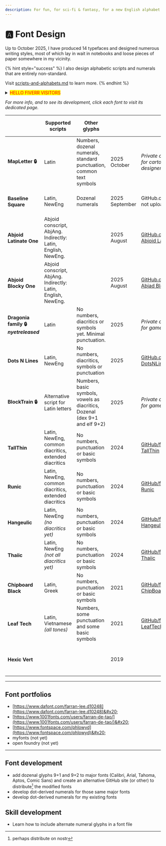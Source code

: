 ```yaml
---
description: For fun, for sci-fi & fantasy, for a new English alphabet.
---
```


# 🅰️ Font Design

Up to October 2025, I have produced 14 typefaces and designed numerous writing styles, most of which lay in wait in notebooks and loose pieces of paper somewhere in my vicinity.

{% hint style="success" %}
I also design alphabetic scripts and numerals that are entirely non-standard.&#x20;

Visit [scripts-and-alphabets.md](../scripts-and-alphabets.md "mention") to learn more.
{% endhint %}

<details>

<summary><mark style="color:red;">HELLO FIVERR VISITORS</mark></summary>

{% hint style="danger" %}
### HELLO FIVERR VISITORS!!! <a href="#hello-fiverr-visitors" id="hello-fiverr-visitors"></a>

### If you've arrived at this page from Fiverr, please consider this important information:

## Fiverr is an Israeli company, and the profits they make from our business-making on their website are therefore supporting the continued existence of their genocidal, apartheid colonial state.

## As part of the BDS initiative, I would like to not do business that supports their economy.

## If you prefer to not support entities such as this, please [email me](mailto:fuzzle6+gitbook@gmail.com) and we can take our business out of their platform.

### As always, it should be noted that I bear no ill-will towards Jews, and that the problem here is solely regarding colonialism, Zionism, apartheid, discriminatory murder and attempted genocide / territorial eviction.

I would prefer to not use Fiverr at all, but had my first clients on there before realising that it is an Israeli company. Now I have some reviews and a portfolio of projects, so it is my only lead generating platform.

You may be waiting for the ICJ to declare that they are committing a genocide. **I prefer to recognise that they are attempting a genocide and to prevent it before it reaches the definition requirements.**
{% endhint %}

</details>

_For more info, and to see its development, click each font to visit its dedicated page._

<table data-card-size="large" data-view="cards" data-full-width="false"><thead><tr><th></th><th>Supported scripts</th><th>Other glyphs</th><th></th><th></th><th data-hidden>Version</th><th data-hidden>Latest release</th><th data-hidden></th><th data-hidden></th><th data-hidden>Inception</th><th data-hidden data-card-cover data-type="image">Image</th><th data-hidden data-card-target data-type="content-ref">Portfolio page</th><th data-hidden data-type="image">Cover image (dark)</th><th data-hidden data-type="image">Cover image (dark)</th><th data-hidden data-card-cover-dark data-type="image">Cover image (dark)</th></tr></thead><tbody><tr><td><h4><strong>MapLetter 🔒</strong></h4></td><td>Latin</td><td>Numbers, dozenal numerals, standard punctuation, common text symbols</td><td>2025 October</td><td><em>Private commission for cartographic designer.</em> </td><td>3.006</td><td></td><td></td><td></td><td></td><td><a href="../../.gitbook/assets/Yu the sheep in MapLetter 3.png">Yu the sheep in MapLetter 3.png</a></td><td><a href="mapletter.md">mapletter.md</a></td><td><a href="../../.gitbook/assets/Yu the sheep in MapLetter 3 _Dark.png">Yu the sheep in MapLetter 3 _Dark.png</a></td><td><a href="../../.gitbook/assets/Yu the sheep in MapLetter 3 _Dark.png">Yu the sheep in MapLetter 3 _Dark.png</a></td><td><a href="../../.gitbook/assets/Yu the sheep in MapLetter 3 _Dark.png">Yu the sheep in MapLetter 3 _Dark.png</a></td></tr><tr><td><h4><strong>Baseline Square</strong></h4></td><td>Latin, NewEng</td><td>Dozenal numerals</td><td>2025 September</td><td>GitHub.com/fazzaan/ not uploaded yet</td><td></td><td></td><td></td><td></td><td></td><td><a href="../../.gitbook/assets/Artemis in Baseline Square _Light.png">Artemis in Baseline Square _Light.png</a></td><td><a href="baseline-square.md">baseline-square.md</a></td><td><a href="../../.gitbook/assets/Artemis in Baseline Square _Dark.png">Artemis in Baseline Square _Dark.png</a></td><td><a href="../../.gitbook/assets/Artemis in Baseline Square _Dark.png">Artemis in Baseline Square _Dark.png</a></td><td><a href="../../.gitbook/assets/Artemis in Baseline Square _Dark.png">Artemis in Baseline Square _Dark.png</a></td></tr><tr><td><h4><strong>Abjoid Latinate One</strong></h4></td><td>Abjoid conscript, AbjAng. Indirectly: Latin, English, NewEng.</td><td></td><td>2025 August</td><td><a href="https://github.com/fazzaan/font-abjoid-latinate-one">GitHub.com/fazzaan/ Abjoid Latinate One</a> </td><td></td><td></td><td></td><td></td><td></td><td><a href="../../.gitbook/assets/Dancing Queen in Abjoid Latinate One _Light.png">Dancing Queen in Abjoid Latinate One _Light.png</a></td><td><a href="abjoid-latinate-one.md">abjoid-latinate-one.md</a></td><td></td><td></td><td><a href="../../.gitbook/assets/Dancing Queen in Abjoid Latinate One _Dark.png">Dancing Queen in Abjoid Latinate One _Dark.png</a></td></tr><tr><td><h4><strong>Abjoid Blocky One</strong></h4></td><td>Abjoid conscript, AbjAng. Indirectly: Latin, English, NewEng.</td><td></td><td>2025 August</td><td><a href="https://github.com/fazzaan/font-abjad-blocky-one">GitHub.com/fazzaan/ Abjad Blocky One</a> </td><td></td><td></td><td></td><td></td><td></td><td><a href="../../.gitbook/assets/Dancing Queen in Abjoid Blocky One _Light.png">Dancing Queen in Abjoid Blocky One _Light.png</a></td><td><a href="abjoid-blocky-one.md">abjoid-blocky-one.md</a></td><td></td><td><a href="../../.gitbook/assets/Dancing Queen in Abjoid Blocky One _Dark.png">Dancing Queen in Abjoid Blocky One _Dark.png</a></td><td><a href="../../.gitbook/assets/Dancing Queen in Abjoid Blocky One _Dark.png">Dancing Queen in Abjoid Blocky One _Dark.png</a></td></tr><tr><td><h4><strong>Dragonia family</strong> 🔒 <em>nyetreleased</em></h4></td><td>Latin</td><td>No numbers, diacritics or symbols yet. Minimal punctuation.</td><td>2025</td><td><em>Private commission for game developer.</em> </td><td></td><td></td><td></td><td></td><td></td><td><a href="../../.gitbook/assets/Dancing Queen in Dragonia Quill Standard _Light.png">Dancing Queen in Dragonia Quill Standard _Light.png</a></td><td><a href="dragonia.md">dragonia.md</a></td><td></td><td></td><td><a href="../../.gitbook/assets/Dancing Queen in Dragonia Quill Standard _Dark.png">Dancing Queen in Dragonia Quill Standard _Dark.png</a></td></tr><tr><td><h4><strong>Dots N Lines</strong></h4></td><td>Latin, NewEng</td><td>No numbers, diacritics, symbols or punctuation</td><td>2025</td><td><a href="https://github.com/fazzaan/font-dotsnlines">GitHub.com/fazzaan/ DotsNLines</a> </td><td>1.11</td><td>12 March 2025</td><td>Bēhance link</td><td>Font sites</td><td>10 March 2025</td><td><a href="../../.gitbook/assets/Space in Dots N Line _Light.png">Space in Dots N Line _Light.png</a></td><td><a href="dots-n-lines.md">dots-n-lines.md</a></td><td></td><td></td><td><a href="../../.gitbook/assets/Space in Dots N Line _Dark.png">Space in Dots N Line _Dark.png</a></td></tr><tr><td><h4><strong>BlockTrain 🔒</strong></h4></td><td>Alternative script for Latin letters</td><td>Numbers, basic symbols, vowels as diacritics, Dozenal (dex 9+1 and elf 9+2)</td><td>2025</td><td><em>Private commission for game developer.</em> </td><td></td><td></td><td>Bēhance link</td><td>Font sites</td><td>March 2025</td><td><a href="../../.gitbook/assets/BlockTrain Both Cover _Light.png">BlockTrain Both Cover _Light.png</a></td><td><a href="blocktrain.md">blocktrain.md</a></td><td></td><td></td><td><a href="../../.gitbook/assets/BlockTrain Both Cover _Dark.png">BlockTrain Both Cover _Dark.png</a></td></tr><tr><td><h4><strong>TallThin</strong></h4></td><td>Latin, NewEng, common diacritics, extended diacritics</td><td>No numbers, punctuation or basic symbols</td><td>2024</td><td><a href="https://github.com/fazzaan/font-tallthin">GitHub/fazzaan/ TallThin</a></td><td>2.001</td><td>30th Oct 2024</td><td><em>Bēhance link</em></td><td>Font sites</td><td>October 2024</td><td><a href="../../.gitbook/assets/Tree Gold in TallThin _Light.png">Tree Gold in TallThin _Light.png</a></td><td><a href="tallthin.md">tallthin.md</a></td><td></td><td></td><td><a href="../../.gitbook/assets/Tree Gold in TallThin _Dark.png">Tree Gold in TallThin _Dark.png</a></td></tr><tr><td><h4><strong>Runic</strong></h4></td><td>Latin, NewEng, common diacritics, extended diacritics</td><td>No numbers, punctuation or basic symbols</td><td>2024</td><td><a href="https://github.com/fazzaan/font-runic">GitHub/fazzaan/ Runic</a></td><td>1.003</td><td>5th Oct 2024</td><td><em>Bēhance link</em></td><td><em>Font sites</em></td><td>October 2024</td><td><a href="../../.gitbook/assets/People Walking in NewEng Rune _Light.png">People Walking in NewEng Rune _Light.png</a></td><td><a href="runic.md">runic.md</a></td><td></td><td></td><td><a href="../../.gitbook/assets/People Walking in NewEng Rune _Dark.png">People Walking in NewEng Rune _Dark.png</a></td></tr><tr><td><h4><strong>Hangeulic</strong></h4></td><td>Latin, NewEng <em>(no diacritics yet)</em></td><td>No numbers, punctuation or basic symbols</td><td>2024</td><td><a href="https://github.com/fazzaan/font-hangeulic">GitHub/fazzaan/ Hangeulic</a></td><td>1.005</td><td>24th May 2024</td><td>Behance</td><td>Font sites</td><td>May 2024</td><td data-object-fit="cover"><a href="../../.gitbook/assets/NewEng Hangeulic Both Cover _Light.png">NewEng Hangeulic Both Cover _Light.png</a></td><td><a href="hangeulic.md">hangeulic.md</a></td><td></td><td></td><td><a href="../../.gitbook/assets/NewEng Hangeulic Both Cover _Dark.png">NewEng Hangeulic Both Cover _Dark.png</a></td></tr><tr><td><h4><strong>Thaiic</strong></h4></td><td>Latin, NewEng <em>(not all diacritics yet)</em></td><td>No numbers, punctuation or basic symbols</td><td>2024</td><td><a href="https://github.com/fazzaan/font-thaiic">GitHub/fazzaan/ Thaiic</a></td><td>1.003</td><td>5th Oct 2024</td><td>behance</td><td>font sites</td><td>May 2024</td><td><a href="../../.gitbook/assets/Sap Dripped in NewEng Thaiic _Light.png">Sap Dripped in NewEng Thaiic _Light.png</a></td><td><a href="thaiic.md">thaiic.md</a></td><td></td><td></td><td><a href="../../.gitbook/assets/Sap Dripped in NewEng Thaiic _Dark.png">Sap Dripped in NewEng Thaiic _Dark.png</a></td></tr><tr><td><h4><strong>Chipboard Black</strong></h4></td><td>Latin, Greek</td><td>No numbers, punctuation or basic symbols</td><td>2021</td><td><a href="https://github.com/fazzaan/font-chipboard">GitHub/fazzaan/ ChipBoard</a></td><td>1.100</td><td>16th Jul 2021</td><td>Behance</td><td>font sites</td><td>July 2021</td><td><a href="../../.gitbook/assets/Sap Dripped in Chipboard _Light.png">Sap Dripped in Chipboard _Light.png</a></td><td><a href="chipboard-black.md">chipboard-black.md</a></td><td></td><td></td><td><a href="../../.gitbook/assets/Sap Dripped in Chipboard _Dark.png">Sap Dripped in Chipboard _Dark.png</a></td></tr><tr><td><h4><strong>Leaf Tech</strong></h4></td><td>Latin, Vietnamese <em>(all tones)</em></td><td>Numbers, some punctuation and some basic symbols</td><td>2021</td><td><a href="https://github.com/fazzaan/font-leaftech">GitHub/fazzaan/ LeafTech</a></td><td>1.371</td><td>28th Jul 2021</td><td>behance</td><td>font sites</td><td>March 2021</td><td><a href="../../.gitbook/assets/Sap Dripped in Leaf Tech _Light.png">Sap Dripped in Leaf Tech _Light.png</a></td><td><a href="leaf-tech.md">leaf-tech.md</a></td><td></td><td></td><td><a href="../../.gitbook/assets/Sap Dripped in Leaf Tech _Dark.png">Sap Dripped in Leaf Tech _Dark.png</a></td></tr><tr><td><h4><strong>Hexic Vert</strong></h4></td><td></td><td></td><td>2019</td><td></td><td></td><td></td><td></td><td></td><td></td><td><a href="../../.gitbook/assets/Sap Dripped in Hexical Vertical _Light.png">Sap Dripped in Hexical Vertical _Light.png</a></td><td><a href="hexic-vert.md">hexic-vert.md</a></td><td></td><td></td><td><a href="../../.gitbook/assets/Sap Dripped in Hexical Vertical _Dark.png">Sap Dripped in Hexical Vertical _Dark.png</a></td></tr></tbody></table>

***

## Font portfolios

* [https://www.dafont.com/farran-lee.d10248](https://www.dafont.com/farran-lee.d10248)&#x20;
* [https://www.1001fonts.com/users/farran-de-tao/](https://www.1001fonts.com/users/farran-de-tao/)&#x20;
* [https://www.fontspace.com/phlowyd](https://www.fontspace.com/phlowyd)&#x20;
* myfonts (not yet)&#x20;
* open foundry (not yet)&#x20;



***

## Font development

* add dozenal glyphs 9+1 and 9+2 to major fonts (Calibri, Arial, Tahoma, Aptos, Comic Sans) and create an alternative GitHub site (or other) to distribute[^1] the modified fonts
* develop dot-derived numerals for those same major fonts
* develop dot-derived numerals for my existing fonts

## Skill development

* Learn how to include alternate numeral glyphs in a font file

[^1]: perhaps distribute on nostr
